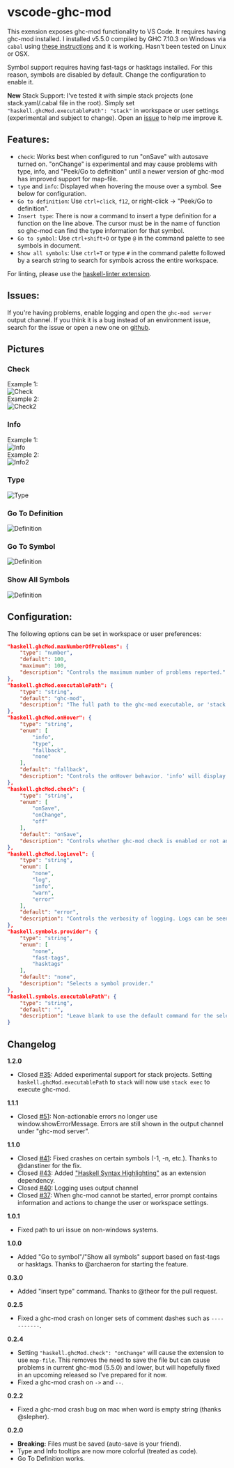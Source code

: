 # vscode-ghc-mod
This exension exposes ghc-mod functionality to VS Code. It requires having ghc-mod installed. I installed v5.5.0 compiled by GHC 7.10.3 on Windows via `cabal` using [these instructions][ghc-mod-instructions] and it is working. Hasn't been tested on Linux or OSX.

Symbol support requires having fast-tags or hasktags installed. For this reason, symbols are disabled by default. Change the configuration to enable it.

**New** Stack Support: I've tested it with simple stack projects (one stack.yaml/.cabal file in the root). Simply set `"haskell.ghcMod.executablePath": "stack"` in workspace or user settings (experimental and subject to change). Open an [issue](https://www.github.com/hoovercj/vscode-ghc-mod/issues) to help me improve it.

## Features:
- `check`: Works best when configured to run "onSave" with autosave turned on. "onChange" is experimental and may cause problems with type, info, and "Peek/Go to definition" until a newer version of ghc-mod has improved support for map-file.
- `type` and `info`: Displayed when hovering the mouse over a symbol. See below for configuration.
- `Go to definition`: Use `ctrl+click`, `f12`, or right-click -> "Peek/Go to definition".
- `Insert type`: There is now a command to insert a type definition for a function on the line above. The cursor must be in the name of function so ghc-mod can find the type information for that symbol.
- `Go to symbol`: Use `ctrl+shift+O` or type `@` in the command palette to see symbols in document.
- `Show all symbols`: Use `ctrl+T` or type `#` in the command palette followed by a search string to search for symbols across the entire workspace.

For linting, please use the [haskell-linter extension][haskell-linter-extension].

## Issues:
If you're having problems, enable logging and open the `ghc-mod server` output channel. If you think it is a bug instead of an environment issue, search for the issue or open a new one on [github](https://github.com/hoovercj/vscode-ghc-mod/issues).

## Pictures
### Check
Example 1:  
![Check](images/check.png)  
Example 2:  
![Check2](images/check2.png)  

### Info
Example 1:  
![Info](images/info.png)  
Example 2:  
![Info2](images/info2.png)  

### Type
![Type](images/type.png)

### Go To Definition
![Definition](images/definition.png)

### Go To Symbol
![Definition](images/symbols1.png)

### Show All Symbols
![Definition](images/symbols2.png)


## Configuration:
The following options can be set in workspace or user preferences:
```json
"haskell.ghcMod.maxNumberOfProblems": {
    "type": "number",
    "default": 100,
    "maximum": 100,
    "description": "Controls the maximum number of problems reported."
},
"haskell.ghcMod.executablePath": {
    "type": "string",
    "default": "ghc-mod",
    "description": "The full path to the ghc-mod executable, or 'stack' to use 'stack exec ghc-mod'."
},
"haskell.ghcMod.onHover": {
    "type": "string",
    "enum": [
        "info",
        "type",
        "fallback",
        "none"
    ],
    "default": "fallback",
    "description": "Controls the onHover behavior. 'info' will display ghc-mod info, 'type' will display ghc-mod type, 'fallback' will try info and fallback to type,and 'none' will disable onHover tooltips."
},
"haskell.ghcMod.check": {
    "type": "string",
    "enum": [
        "onSave",
        "onChange",
        "off"
    ],
    "default": "onSave",
    "description": "Controls whether ghc-mod check is enabled or not and when it triggers. For 'onSave' is recommended."
},
"haskell.ghcMod.logLevel": {
    "type": "string",
    "enum": [
        "none",
        "log",
        "info",
        "warn",
        "error"
    ],
    "default": "error",
    "description": "Controls the verbosity of logging. Logs can be seen in an output channel called 'ghc-mod server' or the chrome dev tools."
},
"haskell.symbols.provider": {
    "type": "string",
    "enum": [
        "none",
        "fast-tags",
        "hasktags"
    ],
    "default": "none",
    "description": "Selects a symbol provider."
},
"haskell.symbols.executablePath": {
    "type": "string",
    "default": "",
    "description": "Leave blank to use the default command for the selected provider (i.e. 'fast-tags'), otherwise set the full path to the executable. Extension may behave unexpectedly if the symbol provider setting is for a different command than the path provided."
}
```

## Changelog
__1.2.0__
- Closed [#35](https://github.com/hoovercj/vscode-ghc-mod/issues/35): Added experimental support for stack projects. Setting `haskell.ghcMod.executablePath` to `stack` will now use `stack exec` to execute ghc-mod.

__1.1.1__
- Closed [#51](https://github.com/hoovercj/vscode-ghc-mod/issues/51): Non-actionable errors no longer use window.showErrorMessage. Errors are still shown in the output channel under "ghc-mod server".

__1.1.0__
- Closed [#41](https://github.com/hoovercj/vscode-ghc-mod/issues/41): Fixed crashes on certain symbols (-1, -n, etc.). Thanks to @danstiner for the fix.
- Closed [#43](https://github.com/hoovercj/vscode-ghc-mod/issues/43): Added ["Haskell Syntax Highlighting"](https://marketplace.visualstudio.com/items?itemName=justusadam.language-haskell) as an extension dependency.
- Closed [#40](https://github.com/hoovercj/vscode-ghc-mod/issues/40): Logging uses output channel
- Closed [#37](https://github.com/hoovercj/vscode-ghc-mod/issues/37): When ghc-mod cannot be started, error prompt contains information and actions to change the user or workspace settings.

__1.0.1__
- Fixed path to uri issue on non-windows systems.

__1.0.0__
- Added "Go to symbol"/"Show all symbols" support based on fast-tags or hasktags. Thanks to @archaeron for starting the feature.

__0.3.0__
- Added "insert type" command. Thanks to @theor for the pull request.

__0.2.5__
- Fixed a ghc-mod crash on longer sets of comment dashes such as `-----------`.

__0.2.4__
- Setting `"haskell.ghcMod.check": "onChange"` will cause the extension to use `map-file`. This removes the need to save the file but can cause problems in current ghc-mod (5.5.0) and lower, but will hopefully fixed in an upcoming released so I've prepared for it now.
- Fixed a ghc-mod crash on `->` and `--`.

__0.2.2__
- Fixed a ghc-mod crash bug on mac when word is empty string (thanks @slepher).

__0.2.0__
- __Breaking:__ Files must be saved (auto-save is your friend).
- Type and Info tooltips are now more colorful (treated as code).
- Go To Definition works.

[ghc-mod-instructions]: http://www.mew.org/~kazu/proj/ghc-mod/en/install.html
[haskell-linter-extension]: https://marketplace.visualstudio.com/items/hoovercj.haskell-linter
